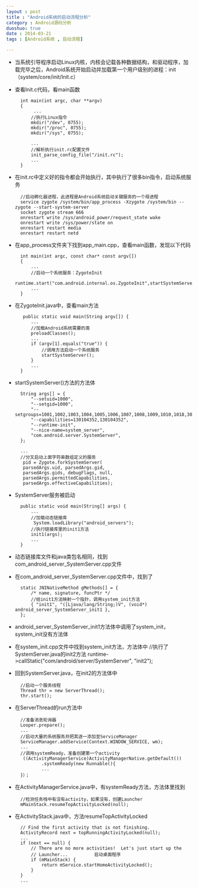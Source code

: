 ```yaml
---
layout : post
title : "Android系统的启动流程分析"
category : Android源码分析
duoshuo: true
date : 2014-03-21
tags : [Android系统 , 启动流程]

---
```


* 当系统引导程序启动Linux内核，内核会记载各种数据结构，和驱动程序，加载完毕之后，Android系统开始启动并加载第一个用户级别的进程：init（system/core/init/Init.c）

<!-- more -->

* 查看Init.c代码，看main函数

		int main(int argc, char **argv)
		{
	   		 ...
			//执行Linux指令
		    mkdir("/dev", 0755);
		    mkdir("/proc", 0755);
		    mkdir("/sys", 0755);
	
	      	...
	    	//解析执行init.rc配置文件
	    	init_parse_config_file("/init.rc");
			...
		}

* 在init.rc中定义好的指令都会开始执行，其中执行了很多bin指令，启动系统服务

		//启动孵化器进程，此进程是Android系统启动关键服务的一个母进程
		service zygote /system/bin/app_process -Xzygote /system/bin --zygote --start-system-server
    	socket zygote stream 666
   	 	onrestart write /sys/android_power/request_state wake
    	onrestart write /sys/power/state on
    	onrestart restart media
    	onrestart restart netd

* 在app_process文件夹下找到app_main.cpp，查看main函数，发现以下代码

		int main(int argc, const char* const argv[])
		{
	   		...
			//启动一个系统服务：ZygoteInit
	        runtime.start("com.android.internal.os.ZygoteInit",startSystemServer);
			...
		}

* 在ZygoteInit.java中，查看main方法

		 public static void main(String argv[]) {
			...
			//加载Android系统需要的类
			preloadClasses();
			...
			if (argv[1].equals("true")) {
				//调用方法启动一个系统服务
                startSystemServer();
            }
			...
		}

* startSystemServer()方法的方法体

		String args[] = {
            "--setuid=1000",
            "--setgid=1000",
            "--setgroups=1001,1002,1003,1004,1005,1006,1007,1008,1009,1010,1018,3001,3002,3003",
            "--capabilities=130104352,130104352",
            "--runtime-init",
            "--nice-name=system_server",
            "com.android.server.SystemServer",
        };

		...
		//分叉启动上面字符串数组定义的服务
		 pid = Zygote.forkSystemServer(
         parsedArgs.uid, parsedArgs.gid,
         parsedArgs.gids, debugFlags, null,
         parsedArgs.permittedCapabilities,
         parsedArgs.effectiveCapabilities);

* SystemServer服务被启动

		public static void main(String[] args) {
			...
			//加载动态链接库
			 System.loadLibrary("android_servers");
        	//执行链接库里的init1方法
			init1(args);
			...
		}

* 动态链接库文件和java类包名相同，找到com_android_server_SystemServer.cpp文件
* 在com_android_server_SystemServer.cpp文件中，找到了

		static JNINativeMethod gMethods[] = {
		    /* name, signature, funcPtr */
			//给init1方法映射一个指针，调用system_init方法
		    { "init1", "([Ljava/lang/String;)V", (void*) android_server_SystemServer_init1 },
		};

* android_server_SystemServer_init1方法体中调用了system_init，system_init没有方法体

* 在system_init.cpp文件中找到system_init方法，方法体中
		//执行了SystemServer.java的init2方法
		runtime->callStatic("com/android/server/SystemServer", "init2");

* 回到SystemServer.java，在init2的方法体中

		//启动一个服务线程
		Thread thr = new ServerThread();
        thr.start();

* 在ServerThread的run方法中
		
		//准备消息轮询器
		Looper.prepare();
		...
		//启动大量的系统服务并把其逐一添加至ServiceManager
		ServiceManager.addService(Context.WINDOW_SERVICE, wm);
		...
		//调用systemReady，准备创建第一个activity
		 ((ActivityManagerService)ActivityManagerNative.getDefault())
                .systemReady(new Runnable(){
				...
		}）；

* 在ActivityManagerService.java中，有systemReady方法，方法体里找到

		//检测任务栈中有没有activity，如果没有，创建Launcher
		mMainStack.resumeTopActivityLocked(null);

* 在ActivityStack.java中，方法resumeTopActivityLocked

		// Find the first activity that is not finishing.
        ActivityRecord next = topRunningActivityLocked(null);
        ...
        if (next == null) {
            // There are no more activities!  Let's just start up the
            // Launcher...			启动桌面程序
            if (mMainStack) {
                return mService.startHomeActivityLocked();
            }
        }
		...